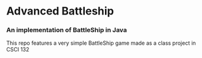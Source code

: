 # Advanced Battleship
<h3>An implementation of BattleShip in Java</h3>
<p> This repo features a very simple BattleShip game made as a class project in CSCI 132 </p>
